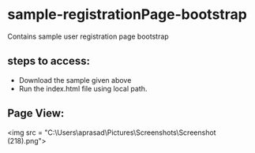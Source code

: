 # sample-registrationPage-bootstrap
Contains sample user registration page bootstrap

## steps to access:
- Download the sample given above
- Run the index.html file using local path.

## Page View:

<img src = "C:\Users\aprasad\Pictures\Screenshots\Screenshot (218).png"\>
